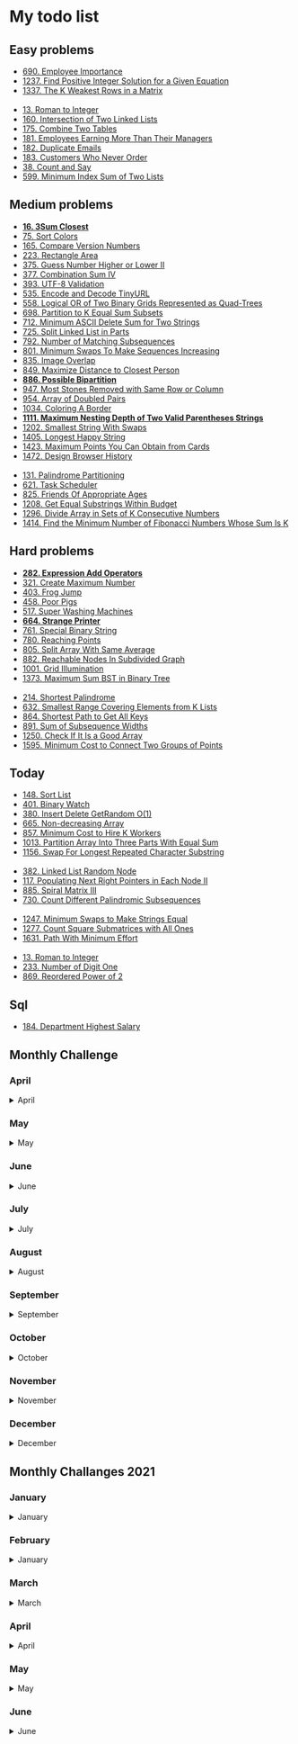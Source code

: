 # My todo list

## Easy problems

* [690. Employee Importance](https://leetcode.com/problems/employee-importance)
* [1237. Find Positive Integer Solution for a Given Equation](https://leetcode.com/problems/find-positive-integer-solution-for-a-given-equation)
* [1337. The K Weakest Rows in a Matrix](https://leetcode.com/problems/the-k-weakest-rows-in-a-matrix)  
&nbsp;  
* [13. Roman to Integer](https://leetcode.com/problems/roman-to-integer)
* [160. Intersection of Two Linked Lists](https://leetcode.com/problems/intersection-of-two-linked-lists)
* [175. Combine Two Tables](https://leetcode.com/problems/combine-two-tables)
* [181. Employees Earning More Than Their Managers](https://leetcode.com/problems/employees-earning-more-than-their-managers)
* [182. Duplicate Emails](https://leetcode.com/problems/duplicate-emails)
* [183. Customers Who Never Order](https://leetcode.com/problems/customers-who-never-order)
* [38. Count and Say](https://leetcode.com/problems/count-and-say)
* [599. Minimum Index Sum of Two Lists](https://leetcode.com/problems/minimum-index-sum-of-two-lists)

## Medium problems

* [**16. 3Sum Closest**](https://leetcode.com/problems/3sum-closest)
* [75. Sort Colors](https://leetcode.com/problems/sort-colors)
* [165. Compare Version Numbers](https://leetcode.com/problems/compare-version-numbers)
* [223. Rectangle Area](https://leetcode.com/problems/rectangle-area)
* [375. Guess Number Higher or Lower II](https://leetcode.com/problems/guess-number-higher-or-lower-ii)
* [377. Combination Sum IV](https://leetcode.com/problems/combination-sum-iv)
* [393. UTF-8 Validation](https://leetcode.com/problems/utf-8-validation)
* [535. Encode and Decode TinyURL](https://leetcode.com/problems/encode-and-decode-tinyurl)
* [558. Logical OR of Two Binary Grids Represented as Quad-Trees](https://leetcode.com/problems/logical-or-of-two-binary-grids-represented-as-quad-trees)
* [698. Partition to K Equal Sum Subsets](https://leetcode.com/problems/partition-to-k-equal-sum-subsets)
* [712. Minimum ASCII Delete Sum for Two Strings](https://leetcode.com/problems/minimum-ascii-delete-sum-for-two-strings)
* [725. Split Linked List in Parts](https://leetcode.com/problems/split-linked-list-in-parts)
* [792. Number of Matching Subsequences](https://leetcode.com/problems/number-of-matching-subsequences)
* [801. Minimum Swaps To Make Sequences Increasing](https://leetcode.com/problems/minimum-swaps-to-make-sequences-increasing)
* [835. Image Overlap](https://leetcode.com/problems/image-overlap)
* [849. Maximize Distance to Closest Person](https://leetcode.com/problems/maximize-distance-to-closest-person)
* [**886. Possible Bipartition**](https://leetcode.com/problems/possible-bipartition)
* [947. Most Stones Removed with Same Row or Column](https://leetcode.com/problems/most-stones-removed-with-same-row-or-column)
* [954. Array of Doubled Pairs](https://leetcode.com/problems/array-of-doubled-pairs)
* [1034. Coloring A Border](https://leetcode.com/problems/coloring-a-border)
* [**1111. Maximum Nesting Depth of Two Valid Parentheses Strings**](https://leetcode.com/problems/maximum-nesting-depth-of-two-valid-parentheses-strings)
* [1202. Smallest String With Swaps](https://leetcode.com/problems/smallest-string-with-swaps)
* [1405. Longest Happy String](https://leetcode.com/problems/longest-happy-string)
* [1423. Maximum Points You Can Obtain from Cards](https://leetcode.com/problems/maximum-points-you-can-obtain-from-cards)
* [1472. Design Browser History](https://leetcode.com/problems/design-browser-history)  
&nbsp;  
* [131. Palindrome Partitioning](https://leetcode.com/problems/palindrome-partitioning)
* [621. Task Scheduler](https://leetcode.com/problems/task-scheduler)
* [825. Friends Of Appropriate Ages](https://leetcode.com/problems/friends-of-appropriate-ages)
* [1208. Get Equal Substrings Within Budget](https://leetcode.com/problems/get-equal-substrings-within-budget)
* [1296. Divide Array in Sets of K Consecutive Numbers](https://leetcode.com/problems/divide-array-in-sets-of-k-consecutive-numbers)
* [1414. Find the Minimum Number of Fibonacci Numbers Whose Sum Is K](https://leetcode.com/problems/find-the-minimum-number-of-fibonacci-numbers-whose-sum-is-k)


## Hard problems

* [**282. Expression Add Operators**](https://leetcode.com/problems/expression-add-operators)
* [321. Create Maximum Number](https://leetcode.com/problems/create-maximum-number)
* [403. Frog Jump](https://leetcode.com/problems/frog-jump)
* [458. Poor Pigs](https://leetcode.com/problems/poor-pigs)
* [517. Super Washing Machines](https://leetcode.com/problems/super-washing-machines)
* [**664. Strange Printer**](https://leetcode.com/problems/strange-printer)
* [761. Special Binary String](https://leetcode.com/problems/special-binary-string)
* [780. Reaching Points](https://leetcode.com/problems/reaching-points)
* [805. Split Array With Same Average](https://leetcode.com/problems/split-array-with-same-average)
* [882. Reachable Nodes In Subdivided Graph](https://leetcode.com/problems/reachable-nodes-in-subdivided-graph)
* [1001. Grid Illumination](https://leetcode.com/problems/grid-illumination)
* [1373. Maximum Sum BST in Binary Tree](https://leetcode.com/problems/maximum-sum-bst-in-binary-tree)  
&nbsp;  
* [214. Shortest Palindrome](https://leetcode.com/problems/shortest-palindrome)
* [632. Smallest Range Covering Elements from K Lists](https://leetcode.com/problems/smallest-range-covering-elements-from-k-lists)
* [864. Shortest Path to Get All Keys](https://leetcode.com/problems/shortest-path-to-get-all-keys)
* [891. Sum of Subsequence Widths](https://leetcode.com/problems/sum-of-subsequence-widths)
* [1250. Check If It Is a Good Array](https://leetcode.com/problems/check-if-it-is-a-good-array)
* [1595. Minimum Cost to Connect Two Groups of Points](https://leetcode.com/problems/minimum-cost-to-connect-two-groups-of-points)



## Today

* [148. Sort List](https://leetcode.com/problems/sort-list)
* [401. Binary Watch](https://leetcode.com/problems/binary-watch)
* [380. Insert Delete GetRandom O(1)](https://leetcode.com/problems/insert-delete-getrandom-o1)
* [665. Non-decreasing Array](https://leetcode.com/problems/non-decreasing-array)
* [857. Minimum Cost to Hire K Workers](https://leetcode.com/problems/minimum-cost-to-hire-k-workers)
* [1013. Partition Array Into Three Parts With Equal Sum](https://leetcode.com/problems/partition-array-into-three-parts-with-equal-sum)
* [1156. Swap For Longest Repeated Character Substring](https://leetcode.com/problems/swap-for-longest-repeated-character-substring)  
&nbsp;  
* [382. Linked List Random Node](https://leetcode.com/problems/linked-list-random-node)
* [117. Populating Next Right Pointers in Each Node II](https://leetcode.com/problems/populating-next-right-pointers-in-each-node-ii)
* [885. Spiral Matrix III](https://leetcode.com/problems/spiral-matrix-iii)
* [730. Count Different Palindromic Subsequences](https://leetcode.com/problems/count-different-palindromic-subsequences)  
&nbsp;  
* [1247. Minimum Swaps to Make Strings Equal](https://leetcode.com/problems/minimum-swaps-to-make-strings-equal)
* [1277. Count Square Submatrices with All Ones](https://leetcode.com/problems/count-square-submatrices-with-all-ones)
* [1631. Path With Minimum Effort](https://leetcode.com/problems/path-with-minimum-effort)  
&nbsp;  
* [13. Roman to Integer](https://leetcode.com/problems/roman-to-integer)
* [233. Number of Digit One](https://leetcode.com/problems/number-of-digit-one)
* [869. Reordered Power of 2](https://leetcode.com/problems/reordered-power-of-2)

## Sql

* [184. Department Highest Salary](https://leetcode.com/problems/department-highest-salary)

## Monthly Challenge

### April

<details close><summary>April</summary>

* [ ] - [136. Single Number](https://leetcode.com/problems/single-number)
* [ ] - [202. Happy Number](https://leetcode.com/problems/happy-number)
* [ ] - [53. Maximum Subarray](https://leetcode.com/problems/maximum-subarray)
* [ ] - [283. Move Zeroes](https://leetcode.com/problems/move-zeroes)
* [ ] - [122. Best Time to Buy and Sell Stock II](https://leetcode.com/problems/best-time-to-buy-and-sell-stock-ii)
* [ ] - [49. Group Anagrams](https://leetcode.com/problems/group-anagrams)  
&nbsp;
* [ ] - [876. Middle of the Linked List](https://leetcode.com/problems/middle-of-the-linked-list)
* [ ] - [844. Backspace String Compare](https://leetcode.com/problems/backspace-string-compare)
* [ ] - [155. Min Stack](https://leetcode.com/problems/min-stack)
* [ ] - [543. Diameter of Binary Tree](https://leetcode.com/problems/diameter-of-binary-tree)
* [ ] - [1046. Last Stone Weight](https://leetcode.com/problems/last-stone-weight)
* [ ] - [525. Contiguous Array](https://leetcode.com/problems/contiguous-array)  
&nbsp;
* [ ] - [238. Product of Array Except Self](https://leetcode.com/problems/product-of-array-except-self)
* [ ] - [678. Valid Parenthesis String](https://leetcode.com/problems/valid-parenthesis-string)
* [ ] - [200. Number of Islands](https://leetcode.com/problems/number-of-islands)
* [ ] - [64. Minimum Path Sum](https://leetcode.com/problems/minimum-path-sum)
* [ ] - [33. Search in Rotated Sorted Array](https://leetcode.com/problems/search-in-rotated-sorted-array)
* [ ] - [1008. Construct Binary Search Tree from Preorder Traversal](https://leetcode.com/problems/construct-binary-search-tree-from-preorder-traversal)  
&nbsp;
* [ ] - [560. Subarray Sum Equals K](https://leetcode.com/problems/subarray-sum-equals-k)
* [ ] - [201. Bitwise AND of Numbers Range](https://leetcode.com/problems/bitwise-and-of-numbers-range)
* [ ] - [146. LRU Cache](https://leetcode.com/problems/lru-cache)
* [ ] - [55. Jump Game](https://leetcode.com/problems/jump-game)
* [ ] - [1143. Longest Common Subsequence](https://leetcode.com/problems/longest-common-subsequence)
* [ ] - [221. Maximal Square](https://leetcode.com/problems/maximal-square)  
&nbsp;
* [ ] - [124. Binary Tree Maximum Path Sum](https://leetcode.com/problems/binary-tree-maximum-path-sum)

</details>

### May

<details close><summary>May</summary>

* [ ] - [278. First Bad Version](https://leetcode.com/problems/first-bad-version)
* [ ] - [771. Jewels and Stones](https://leetcode.com/problems/jewels-and-stones)
* [ ] - [383. Ransom Note](https://leetcode.com/problems/ransom-note)
* [ ] - [476. Number Complement](https://leetcode.com/problems/number-complement)
* [ ] - [387. First Unique Character in a String](https://leetcode.com/problems/first-unique-character-in-a-string)
* [ ] - [169. Majority Element](https://leetcode.com/problems/majority-element)
* [ ] - [993. Cousins in Binary Tree](https://leetcode.com/problems/cousins-in-binary-tree)  
&nbsp;
* [ ] - [1232. Check If It Is a Straight Line](https://leetcode.com/problems/check-if-it-is-a-straight-line)
* [ ] - [367. Valid Perfect Square](https://leetcode.com/problems/valid-perfect-square)
* [ ] - [997. Find the Town Judge](https://leetcode.com/problems/find-the-town-judge)
* [ ] - [733. Flood Fill](https://leetcode.com/problems/flood-fill)
* [ ] - [540. Single Element in a Sorted Array](https://leetcode.com/problems/single-element-in-a-sorted-array)
* [ ] - [402. Remove K Digits](https://leetcode.com/problems/remove-k-digits)
* [ ] - [208. Implement Trie (Prefix Tree)](https://leetcode.com/problems/implement-trie-prefix-tree)  
&nbsp;
* [ ] - [918. Maximum Sum Circular Subarray](https://leetcode.com/problems/maximum-sum-circular-subarray)
* [ ] - [328. Odd Even Linked List](https://leetcode.com/problems/odd-even-linked-list)
* [ ] - [438. Find All Anagrams in a String](https://leetcode.com/problems/find-all-anagrams-in-a-string)
* [ ] - [567. Permutation in String](https://leetcode.com/problems/permutation-in-string)
* [ ] - [901. Online Stock Span](https://leetcode.com/problems/online-stock-span)
* [ ] - [230. Kth Smallest Element in a BST](https://leetcode.com/problems/kth-smallest-element-in-a-bst)
* [ ] - [1277. Count Square Submatrices with All Ones](https://leetcode.com/problems/count-square-submatrices-with-all-ones)  
&nbsp;
* [ ] - [451. Sort Characters By Frequency](https://leetcode.com/problems/sort-characters-by-frequency)
* [ ] - [986. Interval List Intersections](https://leetcode.com/problems/interval-list-intersections)
* [ ] - [1008. Construct Binary Search Tree from Preorder Traversal](https://leetcode.com/problems/construct-binary-search-tree-from-preorder-traversal)
* [ ] - [1035. Uncrossed Lines](https://leetcode.com/problems/uncrossed-lines)
* [ ] - [525. Contiguous Array](https://leetcode.com/problems/contiguous-array)
* [ ] - [886. Possible Bipartition](https://leetcode.com/problems/possible-bipartition)
* [ ] - [338. Counting Bits](https://leetcode.com/problems/counting-bits)  
&nbsp;
* [x] - [207. Course Schedule](https://leetcode.com/problems/course-schedule)
* [ ] - [973. K Closest Points to Origin](https://leetcode.com/problems/k-closest-points-to-origin)
* [ ] - [72. Edit Distance](https://leetcode.com/problems/edit-distance)

</details>

### June

<details close><summary>June</summary>

* [ ] - [226. Invert Binary Tree](https://leetcode.com/problems/invert-binary-tree)
* [ ] - [237. Delete Node in a Linked List](https://leetcode.com/problems/delete-node-in-a-linked-list)
* [ ] - [1029. Two City Scheduling](https://leetcode.com/problems/two-city-scheduling)
* [ ] - [344. Reverse String](https://leetcode.com/problems/reverse-string)
* [ ] - [528. Random Pick with Weight](https://leetcode.com/problems/random-pick-with-weight)
* [ ] - [406. Queue Reconstruction by Height](https://leetcode.com/problems/queue-reconstruction-by-height)
* [ ] - [518. Coin Change 2](https://leetcode.com/problems/coin-change-2)  
&nbsp;
* [ ] - [231. Power of Two](https://leetcode.com/problems/power-of-two)
* [ ] - [392. Is Subsequence](https://leetcode.com/problems/is-subsequence)
* [ ] - [35. Search Insert Position](https://leetcode.com/problems/search-insert-position)
* [ ] - [75. Sort Colors](https://leetcode.com/problems/sort-colors)
* [ ] - [380. Insert Delete GetRandom O(1)](https://leetcode.com/problems/insert-delete-getrandom-o1)
* [ ] - [368. Largest Divisible Subset](https://leetcode.com/problems/largest-divisible-subset)
* [ ] - [787. Cheapest Flights Within K Stops](https://leetcode.com/problems/cheapest-flights-within-k-stops)  
&nbsp;
* [ ] - [700. Search in a Binary Search Tree](https://leetcode.com/problems/search-in-a-binary-search-tree)
* [ ] - [468. Validate IP Address](https://leetcode.com/problems/validate-ip-address)
* [ ] - [130. Surrounded Regions](https://leetcode.com/problems/surrounded-regions)
* [ ] - [275. H-Index II](https://leetcode.com/problems/h-index-ii)
* [ ] - [1044. Longest Duplicate Substring](https://leetcode.com/problems/longest-duplicate-substring)
* [ ] - [60. Permutation Sequence](https://leetcode.com/problems/permutation-sequence)
* [ ] - [174. Dungeon Game](https://leetcode.com/problems/dungeon-game)  
&nbsp;
* [ ] - [137. Single Number II](https://leetcode.com/problems/single-number-ii)
* [ ] - [222. Count Complete Tree Nodes](https://leetcode.com/problems/count-complete-tree-nodes)
* [ ] - [96. Unique Binary Search Trees](https://leetcode.com/problems/unique-binary-search-trees)
* [ ] - [287. Find the Duplicate Number](https://leetcode.com/problems/find-the-duplicate-number)
* [ ] - [129. Sum Root to Leaf Numbers](https://leetcode.com/problems/sum-root-to-leaf-numbers)
* [ ] - [279. Perfect Squares](https://leetcode.com/problems/perfect-squares)
* [ ] - [332. Reconstruct Itinerary](https://leetcode.com/problems/reconstruct-itinerary)  
&nbsp;
* [ ] - [62. Unique Paths](https://leetcode.com/problems/unique-paths)
* [ ] - [212. Word Search II](https://leetcode.com/problems/word-search-ii)

</details>

### July

<details close><summary>July</summary>

* [ ] - [441. Arranging Coins](https://leetcode.com/problems/arranging-coins)
* [ ] - [107. Binary Tree Level Order Traversal II](https://leetcode.com/problems/binary-tree-level-order-traversal-ii)
* [ ] - [957. Prison Cells After N Days](https://leetcode.com/problems/prison-cells-after-n-days)
* [ ] - [Ugly Number II](https://leetcode.com/problems/ugly-number-ii)
* [ ] - [Hamming Distance](https://leetcode.com/problems/hamming-distance)
* [ ] - [Plus One](https://leetcode.com/problems/plus-one)
* [ ] - [463. Island Perimeter](https://leetcode.com/problems/island-perimeter)  
&nbsp;
* [ ] - [15. 3Sum](https://leetcode.com/problems/3sum)
* [ ] - [662. Maximum Width of Binary Tree](https://leetcode.com/problems/maximum-width-of-binary-tree)
* [ ] - [430. Flatten a Multilevel Doubly Linked List](https://leetcode.com/problems/flatten-a-multilevel-doubly-linked-list)
* [ ] - [78. Subsets](https://leetcode.com/problems/subsets)
* [ ] - [190. Reverse Bits](https://leetcode.com/problems/reverse-bits)
* [ ] - [100. Same Tree](https://leetcode.com/problems/same-tree)
* [ ] - [1344. Angle Between Hands of a Clock](https://leetcode.com/problems/angle-between-hands-of-a-clock)  
&nbsp;
* [ ] - [151. Reverse Words in a String](https://leetcode.com/problems/reverse-words-in-a-string)
* [ ] - [50. Pow(x, n)](https://leetcode.com/problems/powx-n)
* [ ] - [347. Top K Frequent Elements](https://leetcode.com/problems/top-k-frequent-elements)
* [x] - [210. Course Schedule II](https://leetcode.com/problems/course-schedule-ii)
* [ ] - [67. Add Binary](https://leetcode.com/problems/add-binary)
* [ ] - [203. Remove Linked List Elements](https://leetcode.com/problems/remove-linked-list-elements)
* [ ] - [79. Word Search](https://leetcode.com/problems/word-search)  
&nbsp;
* [ ] - [103. Binary Tree Zigzag Level Order Traversal](https://leetcode.com/problems/binary-tree-zigzag-level-order-traversal)
* [ ] - [260. Single Number III](https://leetcode.com/problems/single-number-iii)
* [ ] - [797. All Paths From Source to Target](https://leetcode.com/problems/all-paths-from-source-to-target)
* [ ] - [154. Find Minimum in Rotated Sorted Array II](https://leetcode.com/problems/find-minimum-in-rotated-sorted-array-ii)
* [ ] - [258. Add Digits](https://leetcode.com/problems/add-digits)
* [ ] - [106. Construct Binary Tree from Inorder and Postorder Traversal](https://leetcode.com/problems/construct-binary-tree-from-inorder-and-postorder-traversal)
* [ ] - [621. Task Scheduler](https://leetcode.com/problems/task-scheduler)  
&nbsp;
* [ ] - [309. Best Time to Buy and Sell Stock with Cooldown](https://leetcode.com/problems/best-time-to-buy-and-sell-stock-with-cooldown)
* [ ] - [140. Word Break II](https://leetcode.com/problems/word-break-ii)
* [ ] - [70. Climbing Stairs](https://leetcode.com/problems/climbing-stairs)  

</details>

### August

<details close><summary>August</summary>

* [ ] - [520. Detect Capital](https://leetcode.com/problems/detect-capital)
* [ ] - [705. Design HashSet](https://leetcode.com/problems/design-hashset)
* [ ] - [125. Valid Palindrome](https://leetcode.com/problems/valid-palindrome)
* [ ] - [342. Power of Four](https://leetcode.com/problems/power-of-four)
* [ ] - [211. Design Add and Search Words Data Structure](https://leetcode.com/problems/design-add-and-search-words-data-structure)
* [ ] - [442. Find All Duplicates in an Array](https://leetcode.com/problems/find-all-duplicates-in-an-array)
* [ ] - [987. Vertical Order Traversal of a Binary Tree](https://leetcode.com/problems/vertical-order-traversal-of-a-binary-tree)  
&nbsp;
* [ ] - [437. Path Sum III](https://leetcode.com/problems/path-sum-iii)
* [ ] - [994. Rotting Oranges](https://leetcode.com/problems/rotting-oranges)
* [ ] - [171. Excel Sheet Column Number](https://leetcode.com/problems/excel-sheet-column-number)
* [ ] - [274. H-Index](https://leetcode.com/problems/h-index)
* [ ] - [119. Pascal's Triangle II](https://leetcode.com/problems/pascals-triangle-ii)
* [ ] - [1286. Iterator for Combination](https://leetcode.com/problems/iterator-for-combination)
* [ ] - [409. Longest Palindrome](https://leetcode.com/problems/longest-palindrome)  
&nbsp;
* [ ] - [435. Non-overlapping Intervals](https://leetcode.com/problems/non-overlapping-intervals)
* [ ] - [123. Best Time to Buy and Sell Stock III](https://leetcode.com/problems/best-time-to-buy-and-sell-stock-iii)
* [ ] - [1103. Distribute Candies to People](https://leetcode.com/problems/distribute-candies-to-people)
* [ ] - [967. Numbers With Same Consecutive Differences](https://leetcode.com/problems/numbers-with-same-consecutive-differences)
* [ ] - [824. Goat Latin](https://leetcode.com/problems/goat-latin)
* [ ] - [143. Reorder List](https://leetcode.com/problems/reorder-list)
* [ ] - [905. Sort Array By Parity](https://leetcode.com/problems/sort-array-by-parity)  
&nbsp;
* [ ] - [497. Random Point in Non-overlapping Rectangles](https://leetcode.com/problems/random-point-in-non-overlapping-rectangles)
* [ ] - [1032. Stream of Characters](https://leetcode.com/problems/stream-of-characters)
* [ ] - [404. Sum of Left Leaves](https://leetcode.com/problems/sum-of-left-leaves)
* [ ] - [983. Minimum Cost For Tickets](https://leetcode.com/problems/minimum-cost-for-tickets)
* [ ] - [412. Fizz Buzz](https://leetcode.com/problems/fizz-buzz)
* [ ] - [436. Find Right Interval](https://leetcode.com/problems/find-right-interval)
* [ ] - [470. Implement Rand10() Using Rand7()](https://leetcode.com/problems/implement-rand10-using-rand7)  
&nbsp;
* [ ] - [969. Pancake Sorting](https://leetcode.com/problems/pancake-sorting)
* [ ] - [952. Largest Component Size by Common Factor](https://leetcode.com/problems/largest-component-size-by-common-factor)
* [ ] - [450. Delete Node in a BST](https://leetcode.com/problems/delete-node-in-a-bst)  

</details> 

### September 

<details close><summary>September</summary>

* [ ] - [949. Largest Time for Given Digits](https://leetcode.com/problems/largest-time-for-given-digits)
* [ ] - [220. Contains Duplicate III](https://leetcode.com/problems/contains-duplicate-iii)
* [ ] - [459. Repeated Substring Pattern](https://leetcode.com/problems/repeated-substring-pattern)
* [ ] - [763. Partition Labels](https://leetcode.com/problems/partition-labels)
* [ ] - [1305. All Elements in Two Binary Search Trees](https://leetcode.com/problems/all-elements-in-two-binary-search-trees)
* [ ] - [835. Image Overlap](https://leetcode.com/problems/image-overlap)
* [ ] - [290. Word Pattern](https://leetcode.com/problems/word-pattern)  
&nbsp;
* [ ] - [1022. Sum of Root To Leaf Binary Numbers](https://leetcode.com/problems/sum-of-root-to-leaf-binary-numbers)
* [ ] - [165. Compare Version Numbers](https://leetcode.com/problems/compare-version-numbers)
* [ ] - [299. Bulls and Cows](https://leetcode.com/problems/bulls-and-cows)
* [ ] - [152. Maximum Product Subarray](https://leetcode.com/problems/maximum-product-subarray)
* [ ] - [216. Combination Sum III](https://leetcode.com/problems/combination-sum-iii)
* [ ] - [57. Insert Interval](https://leetcode.com/problems/insert-interval)
* [ ] - [198. House Robber](https://leetcode.com/problems/house-robber)  
&nbsp;
* [ ] - [58. Length of Last Word](https://leetcode.com/problems/length-of-last-word)
* [ ] - [421. Maximum XOR of Two Numbers in an Array](https://leetcode.com/problems/maximum-xor-of-two-numbers-in-an-array)
* [ ] - [1041. Robot Bounded In Circle](https://leetcode.com/problems/robot-bounded-in-circle)
* [ ] - [121. Best Time to Buy and Sell Stock](https://leetcode.com/problems/best-time-to-buy-and-sell-stock)
* [ ] - [1291. Sequential Digits](https://leetcode.com/problems/sequential-digits)
* [ ] - [980. Unique Paths III](https://leetcode.com/problems/unique-paths-iii)
* [ ] - [1094. Car Pooling](https://leetcode.com/problems/car-pooling)  
&nbsp;
* [ ] - [229. Majority Element II](https://leetcode.com/problems/majority-element-ii)
* [ ] - [134. Gas Station](https://leetcode.com/problems/gas-station)
* [ ] - [389. Find the Difference](https://leetcode.com/problems/find-the-difference)
* [ ] - [179. Largest Number](https://leetcode.com/problems/largest-number)
* [ ] - [495. Teemo Attacking](https://leetcode.com/problems/teemo-attacking)
* [ ] - [399. Evaluate Division](https://leetcode.com/problems/evaluate-division)
* [ ] - [713. Subarray Product Less Than K](https://leetcode.com/problems/subarray-product-less-than-k)  
&nbsp;
* [ ] - [139. Word Break](https://leetcode.com/problems/word-break)
* [ ] - [41. First Missing Positive](https://leetcode.com/problems/first-missing-positive)  

</details>

### October

<details close><summary>October</summary>

* [ ] - [933. Number of Recent Calls](https://leetcode.com/problems/number-of-recent-calls)
* [ ] - [39. Combination Sum](https://leetcode.com/problems/combination-sum)
* [ ] - [532. K-diff Pairs in an Array](https://leetcode.com/problems/k-diff-pairs-in-an-array)
* [ ] - [1288. Remove Covered Intervals](https://leetcode.com/problems/remove-covered-intervals)
* [ ] - [1009. Complement of Base 10 Integer](https://leetcode.com/problems/complement-of-base-10-integer)
* [ ] - [701. Insert into a Binary Search Tree](https://leetcode.com/problems/insert-into-a-binary-search-tree)
* [ ] - [61. Rotate List](https://leetcode.com/problems/rotate-list)  
&nbsp;
* [ ] - [704. Binary Search](https://leetcode.com/problems/binary-search)
* [ ] - [297. Serialize and Deserialize Binary Tree](https://leetcode.com/problems/serialize-and-deserialize-binary-tree)
* [ ] - [452. Minimum Number of Arrows to Burst Balloons](https://leetcode.com/problems/minimum-number-of-arrows-to-burst-balloons)
* [ ] - [316. Remove Duplicate Letters](https://leetcode.com/problems/remove-duplicate-letters)
* [ ] - [859. Buddy Strings](https://leetcode.com/problems/buddy-strings)
* [ ] - [148. Sort List](https://leetcode.com/problems/sort-list)
* [ ] - [213. House Robber II](https://leetcode.com/problems/house-robber-ii)  
&nbsp;
* [ ] - [189. Rotate Array](https://leetcode.com/problems/rotate-array)
* [ ] - [74. Search a 2D Matrix](https://leetcode.com/problems/search-a-2d-matrix)
* [ ] - [187. Repeated DNA Sequences](https://leetcode.com/problems/repeated-dna-sequences)
* [ ] - [188. Best Time to Buy and Sell Stock IV](https://leetcode.com/problems/best-time-to-buy-and-sell-stock-iv)
* [ ] - [1007. Minimum Domino Rotations For Equal Row](https://leetcode.com/problems/minimum-domino-rotations-for-equal-row)
* [ ] - [133. Clone Graph](https://leetcode.com/problems/clone-graph)
* [ ] - [735. Asteroid Collision](https://leetcode.com/problems/asteroid-collision)  
&nbsp;
* [ ] - [111. Minimum Depth of Binary Tree](https://leetcode.com/problems/minimum-depth-of-binary-tree)
* [ ] - [132 Pattern](https://leetcode.com/problems/132-pattern)
* [ ] - [948. Bag of Tokens](https://leetcode.com/problems/bag-of-tokens)
* [ ] - [1510. Stone Game IV](https://leetcode.com/problems/stone-game-iv)
* [ ] - [799. Champagne Tower](https://leetcode.com/problems/champagne-tower)
* [ ] - [142. Linked List Cycle II](https://leetcode.com/problems/linked-list-cycle-ii)
* [ ] - [228. Summary Ranges](https://leetcode.com/problems/summary-ranges)  
&nbsp;
* [ ] - [849. Maximize Distance to Closest Person](https://leetcode.com/problems/maximize-distance-to-closest-person)
* [ ] - [673. Number of Longest Increasing Subsequence](https://leetcode.com/problems/number-of-longest-increasing-subsequence)
* [ ] - [99. Recover Binary Search Tree](https://leetcode.com/problems/recover-binary-search-tree)  

</details>

### November

<details close><summary>November</summary>

* [ ] - [1290. Convert Binary Number in a Linked List to Integer](https://leetcode.com/problems/convert-binary-number-in-a-linked-list-to-integer)
* [ ] - [147. Insertion Sort List](https://leetcode.com/problems/insertion-sort-list)
* [ ] - [1446. Consecutive Characters](https://leetcode.com/problems/consecutive-characters)
* [ ] - [310. Minimum Height Trees](https://leetcode.com/problems/minimum-height-trees)
* [ ] - [1217. Minimum Cost to Move Chips to The Same Position](https://leetcode.com/problems/minimum-cost-to-move-chips-to-the-same-position)
* [ ] - [1283. Find the Smallest Divisor Given a Threshold](https://leetcode.com/problems/find-the-smallest-divisor-given-a-threshold)
* [ ] - [445. Add Two Numbers II](https://leetcode.com/problems/add-two-numbers-ii)  
&nbsp;
* [ ] - [563. Binary Tree Tilt](https://leetcode.com/problems/binary-tree-tilt)
* [ ] - [1026. Maximum Difference Between Node and Ancestor](https://leetcode.com/problems/maximum-difference-between-node-and-ancestor)
* [ ] - [832. Flipping an Image](https://leetcode.com/problems/flipping-an-image)
* [ ] - [593. Valid Square](https://leetcode.com/problems/valid-square)
* [ ] - [47. Permutations II](https://leetcode.com/problems/permutations-ii)
* [ ] - [116. Populating Next Right Pointers in Each Node](https://leetcode.com/problems/populating-next-right-pointers-in-each-node)
* [ ] - [458. Poor Pigs](https://leetcode.com/problems/poor-pigs)  
&nbsp;
* [ ] - [938. Range Sum of BST](https://leetcode.com/problems/range-sum-of-bst)
* [ ] - [845. Longest Mountain in Array](https://leetcode.com/problems/longest-mountain-in-array)
* [ ] - [858. Mirror Reflection](https://leetcode.com/problems/mirror-reflection)
* [ ] - [56. Merge Intervals](https://leetcode.com/problems/merge-intervals)
* [ ] - [394. Decode String](https://leetcode.com/problems/decode-string)
* [ ] - [81. Search in Rotated Sorted Array II](https://leetcode.com/problems/search-in-rotated-sorted-array-ii)
* [ ] - [902. Numbers At Most N Given Digit Set](https://leetcode.com/problems/numbers-at-most-n-given-digit-set)  
&nbsp;
* [ ] - [804. Unique Morse Code Words](https://leetcode.com/problems/unique-morse-code-words)
* [ ] - [337. House Robber III](https://leetcode.com/problems/house-robber-iii)
* [ ] - [227. Basic Calculator II](https://leetcode.com/problems/basic-calculator-ii)
* [ ] - [1015. Smallest Integer Divisible by K](https://leetcode.com/problems/smallest-integer-divisible-by-k)
* [ ] - [395. Longest Substring with At Least K Repeating Characters](https://leetcode.com/problems/longest-substring-with-at-least-k-repeating-characters)
* [ ] - [416. Partition Equal Subset Sum](https://leetcode.com/problems/partition-equal-subset-sum)
* [ ] - [239. Sliding Window Maximum](https://leetcode.com/problems/sliding-window-maximum)  
&nbsp;
* [ ] - [1306. Jump Game III](https://leetcode.com/problems/jump-game-iii)
* [ ] - [218. The Skyline Problem](https://leetcode.com/problems/the-skyline-problem)  

</details>


### December

<details close><summary>December</summary>

* [x] - [104. Maximum Depth of Binary Tree](https://leetcode.com/problems/maximum-depth-of-binary-tree)
* [x] - [382. Linked List Random Node](https://leetcode.com/problems/linked-list-random-node)
* [x] - [897. Increasing Order Search Tree](https://leetcode.com/problems/increasing-order-search-tree)
* [x] - [1492. The kth Factor of n](https://leetcode.com/problems/the-kth-factor-of-n)
* [x] - [605. Can Place Flowers](https://leetcode.com/problems/can-place-flowers)
* [ ] - [117. Populating Next Right Pointers in Each Node II](https://leetcode.com/problems/populating-next-right-pointers-in-each-node-ii)
* [x] - [59. Spiral Matrix II](https://leetcode.com/problems/spiral-matrix-ii)  
&nbsp;
* [ ] - [1010. Pairs of Songs With Total Durations Divisible by 60](https://leetcode.com/problems/pairs-of-songs-with-total-durations-divisible-by-60)
* [ ] - [173. Binary Search Tree Iterator](https://leetcode.com/problems/binary-search-tree-iterator)
* [ ] - [941. Valid Mountain Array](https://leetcode.com/problems/valid-mountain-array)
* [ ] - [80. Remove Duplicates from Sorted Array II](https://leetcode.com/problems/remove-duplicates-from-sorted-array-ii)
* [ ] - [865. Smallest Subtree with all the Deepest Nodes](https://leetcode.com/problems/smallest-subtree-with-all-the-deepest-nodes)
* [ ] - [312. Burst Balloons](https://leetcode.com/problems/burst-balloons)
* [ ] - [131. Palindrome Partitioning](https://leetcode.com/problems/palindrome-partitioning)  
&nbsp;
* [ ] - [977. Squares of a Sorted Array](https://leetcode.com/problems/squares-of-a-sorted-array)
* [ ] - [98. Validate Binary Search Tree](https://leetcode.com/problems/validate-binary-search-tree)
* [ ] - [454. 4Sum II](https://leetcode.com/problems/4sum-ii)
* [ ] - [334. Increasing Triplet Subsequence](https://leetcode.com/problems/increasing-triplet-subsequence)
* [ ] - [1463. Cherry Pickup II](https://leetcode.com/problems/cherry-pickup-ii)
* [ ] - [880. Decoded String at Index](https://leetcode.com/problems/decoded-string-at-index)
* [ ] - [910. Smallest Range II](https://leetcode.com/problems/smallest-range-ii)  
&nbsp;  
* [x] - [110. Balanced Binary Tree](https://leetcode.com/problems/balanced-binary-tree)
* [ ] - [556. Next Greater Element III](https://leetcode.com/problems/next-greater-element-iii)
* [ ] - [24. Swap Nodes in Pairs](https://leetcode.com/problems/swap-nodes-in-pairs)
* [ ] - [498. Diagonal Traverse](https://leetcode.com/problems/diagonal-traverse)
* [ ] - [91. Decode Ways](https://leetcode.com/problems/decode-ways)
* [ ] - [1345. Jump Game IV](https://leetcode.com/problems/jump-game-iv)
* [ ] - [754. Reach a Number](https://leetcode.com/problems/reach-a-number)  
&nbsp;
* [ ] - [1457. Pseudo-Palindromic Paths in a Binary Tree](https://leetcode.com/problems/pseudo-palindromic-paths-in-a-binary-tree)
* [ ] - [289. Game of Life](https://leetcode.com/problems/game-of-life)
* [x] - [84. Largest Rectangle in Histogram](https://leetcode.com/problems/largest-rectangle-in-histogram)  

</details>

## Monthly Challanges 2021

### January

<details close><summary>January</summary>

* [x] - [1640. Check Array Formation Through Concatenation](https://leetcode.com/problems/check-array-formation-through-concatenation)
* [x] - [1379. Find a Corresponding Node of a Binary Tree in a Clone of That Tree](https://leetcode.com/problems/find-a-corresponding-node-of-a-binary-tree-in-a-clone-of-that-tree)
* [x] - [526. Beautiful Arrangement](https://leetcode.com/problems/beautiful-arrangement)
* [x] - [21. Merge Two Sorted Lists](https://leetcode.com/problems/merge-two-sorted-lists)
* [x] - [82. Remove Duplicates from Sorted List II](https://leetcode.com/problems/remove-duplicates-from-sorted-list-ii)
* [x] - [1539. Kth Missing Positive Number](https://leetcode.com/problems/kth-missing-positive-number)
* [x] - [3. Longest Substring Without Repeating Characters](https://leetcode.com/problems/longest-substring-without-repeating-characters)  
&nbsp;
* [x] - [1662. Check If Two String Arrays are Equivalent](https://leetcode.com/problems/check-if-two-string-arrays-are-equivalent)
* [x] - [127. Word Ladder](https://leetcode.com/problems/word-ladder)
* [x] - [1649. Create Sorted Array through Instructions](https://leetcode.com/problems/create-sorted-array-through-instructions)
* [x] - [88. Merge Sorted Array](https://leetcode.com/problems/merge-sorted-array)
* [x] - [2. Add Two Numbers](https://leetcode.com/problems/add-two-numbers)
* [x] - [881. Boats to Save People](https://leetcode.com/problems/boats-to-save-people)
* [x] - [1658. Minimum Operations to Reduce X to Zero](https://leetcode.com/problems/minimum-operations-to-reduce-x-to-zero)  
&nbsp;
* [x] - [1646. Get Maximum in Generated Array](https://leetcode.com/problems/get-maximum-in-generated-array)
* [x] - [215. Kth Largest Element in an Array](https://leetcode.com/problems/kth-largest-element-in-an-array)
* [x] - [1641. Count Sorted Vowel Strings](https://leetcode.com/problems/count-sorted-vowel-strings)
* [x] - [1679. Max Number of K-Sum Pairs](https://leetcode.com/problems/max-number-of-k-sum-pairs)
* [x] - [5. Longest Palindromic Substring](https://leetcode.com/problems/longest-palindromic-substring)
* [x] - [20. Valid Parentheses](https://leetcode.com/problems/valid-parentheses)
* [x] - [1673. Find the Most Competitive Subsequence](https://leetcode.com/problems/find-the-most-competitive-subsequence)  
&nbsp;  
* [x] - [1657. Determine if Two Strings Are Close](https://leetcode.com/problems/determine-if-two-strings-are-close)
* [x] - [1329. Sort the Matrix Diagonally](https://leetcode.com/problems/sort-the-matrix-diagonally)  
* [x] - [23. Merge k Sorted Lists](https://leetcode.com/problems/merge-k-sorted-lists)
* [x] - [1437. Check If All 1's Are at Least Length K Places Away](https://leetcode.com/problems/check-if-all-1s-are-at-least-length-k-places-away)
* [x] - [1631. Path With Minimum Effort](https://leetcode.com/problems/path-with-minimum-effort)
* [x] - [1680. Concatenation of Consecutive Binary Numbers](https://leetcode.com/problems/concatenation-of-consecutive-binary-numbers)
* [x] - [1663. Smallest String With A Given Numeric Value](https://leetcode.com/problems/smallest-string-with-a-given-numeric-value)  
&nbsp;  
* [x] - [987. Vertical Order Traversal of a Binary Tree](https://leetcode.com/problems/vertical-order-traversal-of-a-binary-tree)
* [x] - [1675. Minimize Deviation in Array](https://leetcode.com/problems/minimize-deviation-in-array)
* [x] - [31. Next Permutation](https://leetcode.com/problems/next-permutation)

</details>

### February

<details close><summary>January</summary>

* [x] - [191. Number of 1 Bits](https://leetcode.com/problems/number-of-1-bits)
* [x] - [669. Trim a Binary Search Tree](https://leetcode.com/problems/trim-a-binary-search-tree)
* [x] - [141. Linked List Cycle](https://leetcode.com/problems/linked-list-cycle)
* [x] - [594. Longest Harmonious Subsequence](https://leetcode.com/problems/longest-harmonious-subsequence)
* [x] - [71. Simplify Path](https://leetcode.com/problems/simplify-path)
* [x] - [199. Binary Tree Right Side View](https://leetcode.com/problems/binary-tree-right-side-view)
* [x] - [Shortest Distance to a Character](https://leetcode.com/problems/shortest-distance-to-a-character)  
&nbsp;  
* [x] - [Peeking Iterator](https://leetcode.com/problems/peeking-iterator)
* [x] - [Convert BST to Greater Tree](https://leetcode.com/problems/convert-bst-to-greater-tree)
* [x] - [Copy List with Random Pointer](https://leetcode.com/problems/copy-list-with-random-pointer)
* [x] - [Valid Anagram](https://leetcode.com/problems/valid-anagram)
* [x] - [Number of Steps to Reduce a Number to Zero](https://leetcode.com/problems/number-of-steps-to-reduce-a-number-to-zero)
* [x] - [Shortest Path in Binary Matrix](https://leetcode.com/problems/shortest-path-in-binary-matrix)
* [x] - [Is Graph Bipartite?](https://leetcode.com/problems/is-graph-bipartite)  
&nbsp;  
* [x] - [The K Weakest Rows in a Matrix](https://leetcode.com/problems/the-k-weakest-rows-in-a-matrix)
* [ ] - [Letter Case Permutation](https://leetcode.com/problems/letter-case-permutation)
* [ ] - [Container With Most Water](https://leetcode.com/problems/container-with-most-water)
* [x] - [Arithmetic Slices](https://leetcode.com/problems/arithmetic-slices)
* [x] - [Minimum Remove to Make Valid Parentheses](https://leetcode.com/problems/minimum-remove-to-make-valid-parentheses)
* [x] - [Roman to Integer](https://leetcode.com/problems/roman-to-integer)
* [x] - [Broken Calculator](https://leetcode.com/problems/broken-calculator)  
&nbsp;  
* [x] - [Longest Word in Dictionary through Deleting](https://leetcode.com/problems/longest-word-in-dictionary-through-deleting)
* [ ] - [Search a 2D Matrix II](https://leetcode.com/problems/search-a-2d-matrix-ii)
* [ ] - [Score of Parentheses](https://leetcode.com/problems/score-of-parenthesesF)
* [ ] - [Shortest Unsorted Continuous Subarray](https://leetcode.com/problems/shortest-unsorted-continuous-subarray)
* [x] - [Validate Stack Sequences](https://leetcode.com/problems/validate-stack-sequences)
* [ ] - [Divide Two Integers](https://leetcode.com/problems/divide-two-integers)
* [ ] - [Maximum Frequency Stack](https://leetcode.com/problems/maximum-frequency-stack)

</details>

### March

<details close><summary>March</summary>

* [x] - [Distribute Candies](https://leetcode.com/problems/distribute-candies)
* [x] - [Set Mismatch](https://leetcode.com/problems/set-mismatch)
* [x] - [Missing Number](https://leetcode.com/problems/missing-number)
* [x] - [Intersection of Two Linked Lists](https://leetcode.com/problems/intersection-of-two-linked-lists)
* [ ] - [Average of Levels in Binary Tree](https://leetcode.com/problems/average-of-levels-in-binary-tree)
* [ ] - [Short Encoding of Words](https://leetcode.com/problems/short-encoding-of-words)
* [ ] - [Design HashMap](https://leetcode.com/problems/design-hashmap)  
&nbsp;  
* [ ] - [Remove Palindromic Subsequences](https://leetcode.com/problems/remove-palindromic-subsequences)
* [ ] - [Add One Row to Tree](https://leetcode.com/problems/add-one-row-to-tree)
* [ ] - [Integer to Roman](https://leetcode.com/problems/integer-to-roman)
* [ ] - [Coin Change](https://leetcode.com/problems/coin-change)
* [ ] - [Check If a String Contains All Binary Codes of Size K](https://leetcode.com/problems/check-if-a-string-contains-all-binary-codes-of-size-k)
* [ ] - [Binary Trees With Factors](https://leetcode.com/problems/binary-trees-with-factors)
* [ ] - [Swapping Nodes in a Linked List](https://leetcode.com/problems/swapping-nodes-in-a-linked-list)  
&nbsp;  
* [ ] - [Encode and Decode TinyURL](https://leetcode.com/problems/encode-and-decode-tinyurl)  
* [ ] - [Best Time to Buy and Sell Stock with Transaction Fee](https://leetcode.com/problems/best-time-to-buy-and-sell-stock-with-transaction-fee)
* [ ] - [Generate Random Point in a Circle](https://leetcode.com/problems/generate-random-point-in-a-circle)
* [ ] - [Wiggle Subsequence](https://leetcode.com/problems/wiggle-subsequence)
* [ ] - [Keys and Rooms](https://leetcode.com/problems/keys-and-rooms)
* [ ] - [Design Underground System](https://leetcode.com/problems/design-underground-system)
* [ ] - [Reordered Power of 2](https://leetcode.com/problems/reordered-power-of-20)  
&nbsp;  
* [ ] - [Vowel Spellchecker](https://leetcode.com/problems/vowel-spellchecker)  
* [ ] - [3Sum With Multiplicity](https://leetcode.com/problems/3sum-with-multiplicity)  
* [ ] - [Advantage Shuffle](https://leetcode.com/problems/advantage-shuffle)  
* [ ] - [Pacific Atlantic Water Flow](https://leetcode.com/problems/pacific-atlantic-water-flow)  
* [ ] - [Word Subsets](https://leetcode.com/problems/word-subsets)  
* [ ] - [Palindromic Substrings](https://leetcode.com/problems/palindromic-substrings)  
* [ ] - [Reconstruct Original Digits from English](https://leetcode.com/problems/reconstruct-original-digits-from-english)  
&nbsp;  
* [ ] - [Flip Binary Tree To Match Preorder Traversal](https://leetcode.com/problems/flip-binary-tjree-to-match-preorder-traversal)
* [ ] - [Russian Doll Envelopes](https://leetcode.com/problems/russian-doll-envelopes)
* [ ] - [Russian Doll Envelopes](https://leetcode.com/problems/russian-doll-envelopes)


</details>

### April

<details close><summary>April</summary>

* [x] - [Palindrome Linked List](https://leetcode.com/problems/palindrome-linked-list)
* [ ] - [Ones and Zeroes](https://leetcode.com/problems/ones-and-zeroes)
* [ ] - [Longest Valid Parentheses](https://leetcode.com/problems/longest-valid-parentheses)
* [ ] - [Design Circular Queue](https://leetcode.com/problems/design-circular-queue)
* [ ] - [Global and Local Inversions](https://leetcode.com/problems/global-and-local-inversions)
* [ ] - [Minimum Operations to Make Array Equal](https://leetcode.com/problems/minimum-operations-to-make-array-equal)
* [ ] - [Determine if String Halves Are Alike](https://leetcode.com/problems/determine-if-string-halves-are-alike)  
&nbsp;  
* [ ] - [Letter Combinations of a Phone Number](https://leetcode.com/problems/letter-combinations-of-a-phone-number)
* [ ] - [Verifying an Alien Dictionary](https://leetcode.com/problems/verifying-an-alien-dictionary)
* [ ] - [Longest Increasing Path in a Matrix](https://leetcode.com/problems/longest-increasing-path-in-a-matrix)
* [ ] - [Deepest Leaves Sum](https://leetcode.com/problems/deepest-leaves-sum)
* [ ] - [Beautiful Arrangement II](https://leetcode.com/problems/beautiful-arrangement-ii)
* [ ] - [Flatten Nested List Iterator](https://leetcode.com/problems/flatten-nested-list-iterator)
* [ ] - [Partition List](https://leetcode.com/problems/partition-list)  
&nbsp;  
* [ ] - [Fibonacci Number](https://leetcode.com/problems/fibonacci-number)
* [ ] - [Remove All Adjacent Duplicates in String II](https://leetcode.com/problems/remove-all-adjacent-duplicates-in-string-ii)
* [ ] - [Number of Submatrices That Sum to Target](https://leetcode.com/problems/number-of-submatrices-that-sum-to-target)
* [ ] - [Remove Nth Node From End of List](https://leetcode.com/problems/remove-nth-node-from-end-of-list)
* [ ] - [Combination Sum IV](https://leetcode.com/problems/combination-sum-iv)
* [ ] - [N-ary Tree Preorder Traversal](https://leetcode.com/problems/n-ary-tree-preorder-traversal)
* [ ] - [Triangle](https://leetcode.com/problems/triangle)  
&nbsp;  
* [ ] - [Brick Wall](https://leetcode.com/problems/brick-wall)
* [ ] - [Count Binary Substrings](https://leetcode.com/problems/count-binary-substrings)
* [ ] - [Critical Connections in a Network](https://leetcode.com/problems/critical-connections-in-a-network)
* [ ] - [Rotate Image](https://leetcode.com/problems/rotate-image)
* [ ] - [Furthest Building You Can Reach](https://leetcode.com/problems/furthest-building-you-can-reach)
* [ ] - [Power of Three](https://leetcode.com/problems/power-of-three)  
* [ ] - [Unique Paths II](https://leetcode.com/problems/unique-paths-ii)  
&nbsp;  
* [ ] - [Find First and Last Position of Element in Sorted Array](https://leetcode.com/problems/find-first-and-last-position-of-element-in-sorted-array)
* [ ] - [Powerful Integers](https://leetcode.com/problems/powerful-integers)  

</details>

### May

<details close><summary>May</summary>

* [ ] - [Prefix and Suffix Search](https://leetcode.com/problems/prefix-and-suffix-search)
* [ ] - [Course Schedule III](https://leetcode.com/problems/course-schedule-iii)
* [x] - [Running Sum of 1d Array](https://leetcode.com/problems/running-sum-of-1d-array)
* [ ] - [Non-decreasing Array](https://leetcode.com/problems/non-decreasing-array)
* [ ] - [Jump Game II](https://leetcode.com/problems/jump-game-ii)
* [ ] - [Convert Sorted List to Binary Search Tree](https://leetcode.com/problems/convert-sorted-list-to-binary-search-tree)
* [ ] - [Delete Operation for Two Strings](https://leetcode.com/problems/delete-operation-for-two-strings)  
&nbsp;  
* [ ] - [Super Palindromes](https://leetcode.com/problems/super-palindromes)
* [ ] - [Construct Target Array With Multiple Sums](https://leetcode.com/problems/construct-target-array-with-multiple-sums)  
* [ ] - [Count Primes](https://leetcode.com/problems/count-primes)  
* [ ] - [Maximum Points You Can Obtain from Cards](https://leetcode.com/problems/maximum-points-you-can-obtain-from-cards)  
* [ ] - [Range Sum Query 2D - Immutable](https://leetcode.com/problems/range-sum-query-2d-immutable)  
* [ ] - [Ambiguous Coordinates](https://leetcode.com/problems/ambiguous-coordinates)  
* [ ] - [Flatten Binary Tree to Linked List](https://leetcode.com/problems/flatten-binary-tree-to-linked-list)  
&nbsp;  
* [ ] - [Valid Number](https://leetcode.com/problems/valid-number)  
* [ ] - [Binary Tree Cameras](https://leetcode.com/problems/binary-tree-cameras)  
* [ ] - [Longest String Chain](https://leetcode.com/problems/longest-string-chain)  
* [ ] - [Find Duplicate File in System](https://leetcode.com/problems/find-duplicate-file-in-system)  
* [ ] - [Minimum Moves to Equal Array Elements II](https://leetcode.com/problems/minimum-moves-to-equal-array-elements-ii)  
* [ ] - [Binary Tree Level Order Traversal](https://leetcode.com/problems/binary-tree-level-order-traversal)  
* [ ] - [Find and Replace Pattern](https://leetcode.com/problems/find-and-replace-pattern)  
&nbsp;  
* [ ] - [N-Queens](Maximum Erasure Value)  
* [ ] - [Find the Shortest Superstring](https://leetcode.com/problems/find-the-shortest-superstring)  
* [ ] - [To Lower Case](https://leetcode.com/problems/to-lower-case)  
* [ ] - [Evaluate Reverse Polish Notation](https://leetcode.com/problems/evaluate-reverse-polish-notation)  
* [ ] - [Partitioning Into Minimum Number Of Deci-Binary Numbers](https://leetcode.com/problems/partitioning-into-minimum-number-of-deci-binary-numbers)  
* [ ] - [Maximum Product of Word Lengths](https://leetcode.com/problems/maximum-product-of-word-lengths)  
* [ ] - [Maximum Erasure Value](https://leetcode.com/problems/maximum-erasure-value)  
&nbsp;  
* [x] - [N-Queens II](https://leetcode.com/problems/n-queens-ii)  
* [ ] - [Maximum Gap](https://leetcode.com/problems/maximum-gap)  
* [ ] - [Search Suggestions System](https://leetcode.com/problems/search-suggestions-system)  

</details>

### June

<details close><summary>June</summary>

* [ ] - [Max Area of Island](https://leetcode.com/problems/max-area-of-island)
* [ ] - [Interleaving String](https://leetcode.com/problems/interleaving-string)
* [ ] - [Maximum Area of a Piece of Cake After Horizontal and Vertical Cuts](https://leetcode.com/problems/maximum-area-of-a-piece-of-cake-after-horizontal-and-vertical-cuts)
* [ ] - [Open the Lock](https://leetcode.com/problems/open-the-lock)
* [ ] - [Maximum Performance of a Team](https://leetcode.com/problems/maximum-performance-of-a-team)
* [ ] - [Longest Consecutive Sequence](https://leetcode.com/problems/longest-consecutive-sequence)
* [ ] - [Min Cost Climbing Stairs](https://leetcode.com/problems/min-cost-climbing-stairs)
&nbsp;  
* [ ] - [Construct Binary Tree from Preorder and Inorder Traversal](https://leetcode.com/problems/construct-binary-tree-from-preorder-and-inorder-traversal)  
* [ ] - [Jump Game VI](https://leetcode.com/problems/jump-game-vi)  
* [ ] - [My Calendar I](https://leetcode.com/problems/my-calendar-i)  
* [ ] - [Stone Game VII](https://leetcode.com/problems/stone-game-vii)  
* [ ] - [Minimum Number of Refueling Stops](https://leetcode.com/problems/minimum-number-of-refueling-stops)  
* [ ] - [Palindrome Pairs](https://leetcode.com/problems/palindrome-pairs)  
* [ ] - [Maximum Units on a Truck](https://leetcode.com/problems/maximum-units-on-a-truck)  
&nbsp;  
* [ ] - [Matchsticks to Square](https://leetcode.com/problems/matchsticks-to-square)  
* [ ] - [Generate Parentheses](https://leetcode.com/problems/generate-parentheses)  
* [ ] - [Number of Subarrays with Bounded Maximum](https://leetcode.com/problems/number-of-subarrays-with-bounded-maximum)  
* [ ] - [Range Sum Query - Mutable](https://leetcode.com/problems/range-sum-query-mutable)  
* [ ] - [K Inverse Pairs Array](https://leetcode.com/problems/k-inverse-pairs-array)  

</details>
